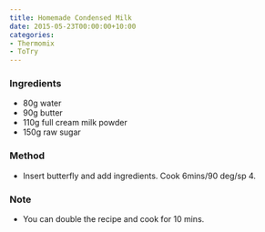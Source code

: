 ```yaml
---
title: Homemade Condensed Milk
date: 2015-05-23T00:00:00+10:00
categories:
- Thermomix
- ToTry
---
```









### Ingredients

* 80g water
* 90g butter
* 110g full cream milk powder
* 150g raw sugar

### Method

* Insert butterfly and add ingredients.  Cook 6mins/90 deg/sp 4.

### Note

* You can double the recipe and cook for 10 mins.
